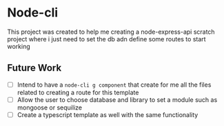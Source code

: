 # Node-cli

This project was created to help me creating a node-express-api scratch project where i just need to set the db adn define some routes to start working

## Future Work

- [ ] Intend to have a `node-cli g component` that create for me all the files related to creating a route for this template
- [ ] Allow the user to choose database and library to set a module such as mongoose or sequilize
- [ ] Create a typescript template as well with the same functionality